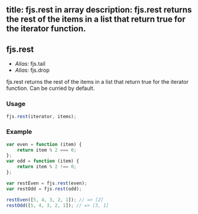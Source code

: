 title: fjs.rest in array
description: fjs.rest returns the rest of the items in a list that return true for the iterator function.
---

## fjs.rest

- *Alias:* fjs.tail
- *Alias:* fjs.drop

fjs.rest returns the rest of the items in a list that return true for the iterator function. Can be curried by default.

### Usage

```js
fjs.rest(iterator, items);
```

### Example

```js
var even = function (item) {
    return item % 2 === 0;
};
var odd = function (item) {
    return item % 2 !== 0;
};

var restEven = fjs.rest(even);
var restOdd = fjs.rest(odd);

restEven([5, 4, 3, 2, 1]); // => [2]
restOdd([5, 4, 3, 2, 1]); // => [3, 1]
```
